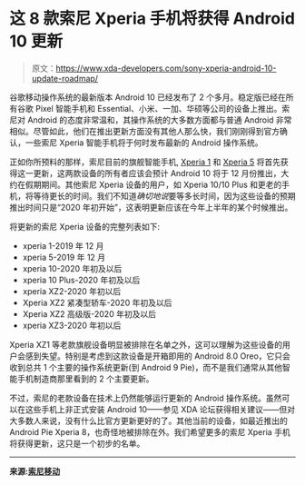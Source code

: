 # 这 8 款索尼 Xperia 手机将获得 Android 10 更新

> 原文：<https://www.xda-developers.com/sony-xperia-android-10-update-roadmap/>

谷歌移动操作系统的最新版本 Android 10 已经发布了 2 个多月。稳定版已经在所有谷歌 Pixel 智能手机和 Essential、小米、一加、华硕等公司的设备上推出。索尼对 Android 的态度非常温和，其操作系统的大多数方面都与普通 Android 非常相似。尽管如此，他们在推出更新方面没有其他人那么快，我们刚刚得到官方确认，一些索尼 Xperia 智能手机将于何时发布最新的 Android 操作系统。

正如你所预料的那样，索尼目前的旗舰智能手机, [Xperia 1](https://www.xda-developers.com/sony-xperia-1-camera-review/) 和 [Xperia 5](https://www.xda-developers.com/sony-xperia-5-hands-on/) 将首先获得这一更新，这两款设备的所有者应该会预计 Android 10 将于 12 月份推出，大约在假期期间。其他索尼 Xperia 设备的用户，如 Xperia 10/10 Plus 和更老的手机，将等待更长的时间。我们不知道*确切地说*要等多长时间，因为这些设备的预期推出时间只是“2020 年初开始”，这表明更新应该在今年上半年的某个时候推出。

将更新的索尼 Xperia 设备的完整列表如下:

*   xperia 1-2019 年 12 月
*   xperia 5-2019 年 12 月
*   xperia 10-2020 年初及以后
*   xperia 10 Plus-2020 年初及以后
*   xperia XZ2-2020 年初以后
*   Xperia XZ2 紧凑型轿车-2020 年初及以后
*   Xperia XZ2 高级版-2020 年初及以后
*   xperia XZ3-2020 年初以后

Xperia XZ1 等老款旗舰设备明显被排除在名单之外，这可以理解为这些设备的用户会感到失望。特别是考虑到这款设备是开箱即用的 Android 8.0 Oreo，它只会收到总共 1 个主要的操作系统更新(到 Android 9 Pie)，而不是我们通常从其他智能手机制造商那里看到的 2 个主要更新。

不过，索尼的老款设备在技术上仍然能够运行更新的 Android 操作系统。虽然可以在这些手机上非正式安装 Android 10——参见 XDA 论坛获得相关建议——但对大多数人来说，没有什么比官方更新更好的了。其他当前的设备，如最近推出的 Android Pie Xperia 8，也奇怪地被排除在外。我们希望更多的索尼 Xperia 手机将获得更新，这只是一个初步的名单。

* * *

**来源:[索尼移动](https://blogs.sonymobile.com/2019/11/15/which-sony-products-will-receive-android-10-upgrades/)**